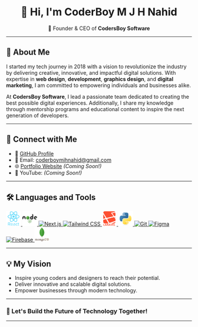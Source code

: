 <h1 align="center">👋 Hi, I'm CoderBoy M J H Nahid</h1>

<p align="center">🚀 Founder & CEO of <strong>CodersBoy Software</strong></p>

---

## 🚀 About Me

I started my tech journey in 2018 with a vision to revolutionize the industry by delivering creative, innovative, and impactful digital solutions. With expertise in **web design**, **development**, **graphics design**, and **digital marketing**, I am committed to empowering individuals and businesses alike.  

At **CodersBoy Software**, I lead a passionate team dedicated to creating the best possible digital experiences. Additionally, I share my knowledge through mentorship programs and educational content to inspire the next generation of developers.

---

## 🌟 Connect with Me

- 💼 [GitHub Profile](https://github.com/coderboymjhnahid)  
- 📧 Email: [coderboymjhnahid@gmail.com](mailto:coderboymjhnahid@gmail.com)  
- 🌐 [Portfolio Website](#) _(Coming Soon!)_  
- 🎥 YouTube: _(Coming Soon!)_

---

## 🛠️ Languages and Tools

<p align="left"> 
    <!-- Adding some tools for better display -->
    <a href="https://reactjs.org/" target="_blank" rel="noreferrer"> 
        <img src="https://raw.githubusercontent.com/devicons/devicon/master/icons/react/react-original-wordmark.svg" alt="React" width="40" height="40"/> 
    </a>
    <a href="https://nodejs.org/" target="_blank" rel="noreferrer">
        <img src="https://raw.githubusercontent.com/devicons/devicon/master/icons/nodejs/nodejs-original-wordmark.svg" alt="Node.js" width="40" height="40"/> 
    </a>
    <a href="https://nextjs.org/" target="_blank" rel="noreferrer">
        <img src="https://cdn.worldvectorlogo.com/logos/nextjs-2.svg" alt="Next.js" width="40" height="40"/> 
    </a>
    <a href="https://tailwindcss.com/" target="_blank" rel="noreferrer">
        <img src="https://www.vectorlogo.zone/logos/tailwindcss/tailwindcss-icon.svg" alt="Tailwind CSS" width="40" height="40"/> 
    </a>
    <a href="https://laravel.com/" target="_blank" rel="noreferrer">
        <img src="https://raw.githubusercontent.com/devicons/devicon/master/icons/laravel/laravel-plain-wordmark.svg" alt="Laravel" width="40" height="40"/> 
    </a>
    <a href="https://www.python.org/" target="_blank" rel="noreferrer">
        <img src="https://raw.githubusercontent.com/devicons/devicon/master/icons/python/python-original.svg" alt="Python" width="40" height="40"/> 
    </a>
    <a href="https://git-scm.com/" target="_blank" rel="noreferrer">
        <img src="https://www.vectorlogo.zone/logos/git-scm/git-scm-icon.svg" alt="Git" width="40" height="40"/> 
    </a>
    <a href="https://www.figma.com/" target="_blank" rel="noreferrer">
        <img src="https://www.vectorlogo.zone/logos/figma/figma-icon.svg" alt="Figma" width="40" height="40"/> 
    </a>
    <a href="https://firebase.google.com/" target="_blank" rel="noreferrer">
        <img src="https://www.vectorlogo.zone/logos/firebase/firebase-icon.svg" alt="Firebase" width="40" height="40"/> 
    </a>
    <a href="https://www.mongodb.com/" target="_blank" rel="noreferrer">
        <img src="https://raw.githubusercontent.com/devicons/devicon/master/icons/mongodb/mongodb-original-wordmark.svg" alt="MongoDB" width="40" height="40"/> 
    </a>
</p>

---

## 💡 My Vision

- Inspire young coders and designers to reach their potential.  
- Deliver innovative and scalable digital solutions.  
- Empower businesses through modern technology.  

---

### 🎯 Let's Build the Future of Technology Together!

---

